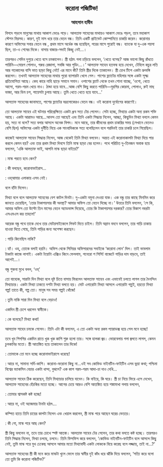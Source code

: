 <div align=center><h2 align=center>করোনা পজিটিভ!</h4><h3 align=center>আহসান হাবীব</h3>
</div>

বিপদে পড়লে মানুষের মাথায় আকাশ ভেঙে পড়ে। আলতাফ সাহেবের মাথায়ও আকাশ ভেঙে পড়ল, তবে মহাকাশ স্টেশন মিরসহ। কারণ, দুই মাস ধরে তার বেতন বন্ধ। তিনি একটি প্রাইভেট কোম্পানিতে চাকরি করেন। করোনার কারণে অফিসের সবার বেতন বন্ধ , প্রথম মাসে অর্ধেক বন্ধ হয়েছিল, পরের মাসে পুরোই বন্ধ। ব্যাংকে যা দু-এক পয়সা ছিল, তা-ও শেষের দিকে। বাসায় বাজার-সদাই কিচ্ছু নেই...।

তারপরও সেদিন দুপুরে খেতে বসে চমকালেন। স্ত্রী হঠাৎ গলা চড়িয়ে বললেন, ‘খেতে বসেছ? আজ ভালো কিছু রাঁধতে পারিনি—মোরগ পোলাও, গরুর রেজালা, সবজি আর পুডিং...।’ আলতাফ সাহেব হতভম্ব হয়ে দেখেন, টেবিলে কচুর লতি আর গতকালের বাসি ভাত ছাড়া কিছু নেই! এর মানে কী? তিনি স্ত্রীর দিকে তাকালেন। স্ত্রী চোখ টিপে একটা ভ্রুভঙ্গি করলেন। তখনই আলতাফ সাহেবের মাথায় পুরো ব্যাপারটা খেলে গেল। পাশের ফ্ল্যাটের মহিলার সঙ্গে একটা সূক্ষ্ম প্রতিযোগিতা আছে। কেহ কারে নাহি ছাড়ে সমানে সমান। ওপাশের ফ্ল্যাট থেকে তখন শোনা যাচ্ছে, ‘ওগো, খেতে আসো, গরম-গরম খেয়ে নাও। ঠান্ডা হয়ে যাবে...আজ বেশি কিছু করতে পারিনি—মুরগির কোরমা, পোলাও, রুই মাছ ভাজা, আর ডিম চপ, পায়েসটা চুলায় আছে। তুমি খেতে খেতে হয়ে যাবে...’

আলতাফ সাহেবের জানামতে, পাশের ফ্ল্যাটের ভদ্রলোকেরও বেতন বন্ধ। ওই করোনা দুর্যোগের কারণেই।

তো আলতাফ সাহেব এই ঘটনার পরিপ্রেক্ষিতে একটা ধ্রুব সত্য টের পেলেন। সেটা হচ্ছে, মিথ্যার একটা অন্য রকম শক্তি আছে। একটা আরামও আছে...আনন্দ তো আছেই এবং তিনি একটা সিদ্ধান্ত নিলেন, আচ্ছা, কিছুদিন মিথ্যা বললে কেমন হয়, সত্য না বলে? সত্য বলার আসলে অনেক বিপদ। মনে আছে, তার জীবনের প্রথম চাকরির সময় (সেখানে বেতনও বেশি ছিল) অফিসের একটা দুর্নীতি নিয়ে এক সাংবাদিককে সত্য বলেছিলেন বলে পরদিনই তার চাকরি চলে গিয়েছিল।

কাজেই আলতাফ সাহেব সিদ্ধান্ত নিলেন, আজ থেকেই তিনি মিথ্যা বলবেন। অন্তত এই করোনাকালটা মিথ্যা দিয়ে পার করলে কেমন হয়? এবং তার প্রথম মিথ্যা দিবসে তিনি মাস্ক ছাড়া বের হলেন। পথে পরিচিত দু-তিনজন অবাক হয়ে বললেন, ‘একি আলতাফ ভাই, আপনি মাস্ক ছাড়া বাইরে?’

: মাস্ক পরতে হবে কেন?

: কী বলছেন, করোনাভাইরাস...

: ওহ্​আমার এলাকায় এসব নেই।

বলে হাঁটা দিলেন।

মিথ্যা বলে বলে আলতাফ সাহেবের বেশ কাটল দিনটা। দু-একটা নমুনা দেওয়া যাক। এক বন্ধু তার কাছে মিনমিন করে জানতে চেয়েছিল, ‘তোর টাকাপয়সার কী অবস্থা? আমার অফিস তো বেতন দিচ্ছে না।’ উত্তরে তিনি বললেন, ‘সে কি, আমার অফিস তো উল্টো তিন মাসের বেতন অ্যাডভান্স দিয়েছে, তোর কি টাকাপয়সার দরকার? তোর বিকাশ নম্বরটা এসএমএস কর তাহলে!’

আরেক বন্ধু পথে তাকে দেখে তার মোটরসাইকেলে লিফট দিতে চাইল। তিনি অম্লান বদনে বললেন, তার গাড়ি চাকায় হাওয়া দিতে গেছে, তিনি গাড়ির জন্য অপেক্ষা করছেন।

: গাড়ি কিনেছিস নাকি?

: হ্যাঁ। ওহ্​, তোকে বলাই হয়নি। অফিস থেকে সিনিয়র অফিসারদের সবাইকে ‘করোনা লোন’ দিল। তাই ভাবলাম টাকাটা কাজে লাগাই। একটা টয়োটা এক্সিও কিনে ফেললাম, পনেরো শ সিসি! বাজেটে গাড়ির দাম বাড়বে, তাই আগেই...।

বন্ধু শুকনা মুখে বলল, ‘ওহ্​’

তো যাহোক, সারাটা দিন মিথ্যা বলে হৃষ্ট চিত্তে বাসায় ফিরলেন আলতাফ সাহেব এবং এভাবেই চলতে লাগল তার দৈনন্দিন মিথ্যাচার। একটা মিথ্যা ঢাকতে দশটা মিথ্যা বলতে হয়। মোট এগারোটা মিথ্যা আসলে এগারোটা গল্পই, হয়তো মিথ্যা গল্প! তাতে কী, গল্প তো। মানুষ সব সময় গল্পই খোঁজে!

: তুমি নাকি সারা দিন মিথ্যা বলে বেড়াও!

একদিন স্ত্রী চেপে ধরলেন স্বামীকে।

: কে বলেছে? মিথ্যা কথা!

আলতাফ সাহেব চমকে গেলেন। তিনি এটা কী বললেন, এ তো একটা অন্য রকম প্যারাডক্স হয়ে গেল মনে হচ্ছে!

তবে খুব শিগগির একদিন রাতে খুক খুক কাশি শুরু হলো তার। সঙ্গে হালকা জ্বর। ভোরবেলায় গলা জ্বলতে লাগল, কেমন চুলকানির মতো। স্ত্রী আতঙ্কিত হয়ে তাকালেন তার দিকে!

: তোমাকে তো মনে হচ্ছে করোনাভাইরাসে ধরেছে!

: আরে না, সামান্য সর্দি-কাশি। করোনা-ফরোনা কিছু না...ওই সব কোভিড নাইনটিন-ফাইটিন এসব ভুয়া কথা; পশ্চিমা বিশ্বের ভ্যাকসিন বেচার একটা ধান্দা, বুঝলে? এক কাপ গরম-গরম আদা-চা দাও দেখি...

আলতাফ সাহেব ঠিক করেছেন, তিনি মিথ্যাচার চালিয়ে যাবেন। কি বাইরে, কি ঘরে। স্ত্রী চা নিয়ে ফিরে এসে দেখেন, আলতাফ সাহেবের হেঁচকির মতো হচ্ছে। আগের চেয়ে আরও বেশি আতঙ্কিত হয়ে শঙ্কামাখা গলায় বললেন,

: তোমার শ্বাসকষ্ট কষ্ট হচ্ছে!

: আরে না, ওই অ্যাজমার টানটা হঠাৎ...

কম্পিত হাতে তিনি চায়ের কাপটা নিলেন এবং খেয়াল করলেন, স্ত্রী মাস্ক পরে আছেন ঘরের ভেতরে।

: কী গো, মাস্ক পরে আছ কেন?

স্ত্রী কিছু বললেন না, তবে তার চোখে স্পষ্ট আতঙ্ক। আলতাফ সাহেব টের পেলেন, তার কথা বলতে কষ্ট হচ্ছে। তারপরও তিনি সিদ্ধান্ত নিলেন, মিথ্যা চলছে, চলবে। তিনি ফিসফিস করে বললেন, ‘কোভিড নাইনটিন-ফাইটিন বলে আসলে কিছু নেই, তুমি মাস্ক পরে মুখ ঢেকেছ আসলে আমার মতো মিথ্যাবাদী একটা লোককে বিয়ে করেছ বলে লজ্জায়, তাই না...?’

আলতাফ সাহেবের স্ত্রী কী মনে করে মাস্কটা খুলে ফেলে তার স্বামীর দুই কাঁধ ধরে ঝাঁকি দিয়ে বললেন, ‘সত্যি করে বলো তো তুমি কি করোনা পজিটিভ?’

